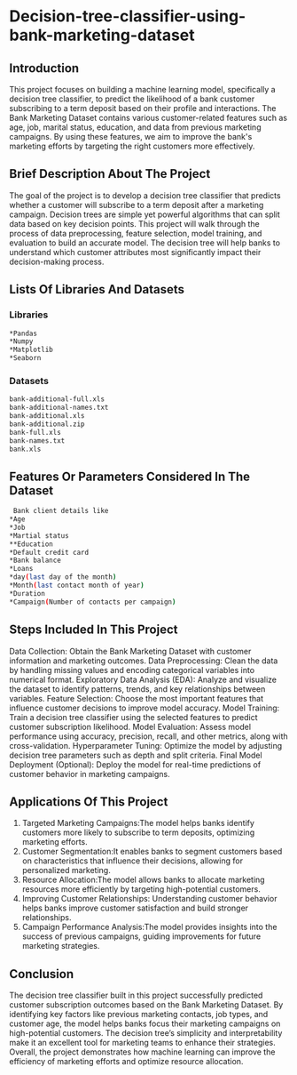 # Decision-tree-classifier-using-bank-marketing-dataset
## Introduction
This project focuses on building a machine learning model, specifically a decision tree classifier, to predict the likelihood of a bank customer subscribing to a term deposit based on their profile and interactions. The Bank Marketing Dataset contains various customer-related features such as age, job, marital status, education, and data from previous marketing campaigns. By using these features, we aim to improve the bank's marketing efforts by targeting the right customers more effectively.
## Brief Description About The Project
The goal of the project is to develop a decision tree classifier that predicts whether a customer will subscribe to a term deposit after a marketing campaign. Decision trees are simple yet powerful algorithms that can split data based on key decision points. This project will walk through the process of data preprocessing, feature selection, model training, and evaluation to build an accurate model. The decision tree will help banks to understand which customer attributes most significantly impact their decision-making process.
## Lists Of Libraries And Datasets
### Libraries
```bash
*Pandas
*Numpy
*Matplotlib
*Seaborn
```
### Datasets
```bash
bank-additional-full.xls
bank-additional-names.txt
bank-additional.xls
bank-additional.zip
bank-full.xls
bank-names.txt
bank.xls
```
## Features Or Parameters Considered In The Dataset
```bash
 Bank client details like
*Age
*Job
*Martial status
**Education
*Default credit card
*Bank balance
*Loans
*day(last day of the month)
*Month(last contact month of year)
*Duration
*Campaign(Number of contacts per campaign)
```
## Steps Included In This Project
Data Collection: Obtain the Bank Marketing Dataset with customer information and marketing outcomes.
Data Preprocessing: Clean the data by handling missing values and encoding categorical variables into numerical format.
Exploratory Data Analysis (EDA): Analyze and visualize the dataset to identify patterns, trends, and key relationships between variables.
Feature Selection: Choose the most important features that influence customer decisions to improve model accuracy.
Model Training: Train a decision tree classifier using the selected features to predict customer subscription likelihood.
Model Evaluation: Assess model performance using accuracy, precision, recall, and other metrics, along with cross-validation.
Hyperparameter Tuning: Optimize the model by adjusting decision tree parameters such as depth and split criteria.
Final Model Deployment (Optional): Deploy the model for real-time predictions of customer behavior in marketing campaigns.
## Applications Of This Project
1. Targeted Marketing Campaigns:The model helps banks identify customers more likely to subscribe to term deposits, optimizing marketing efforts.
2. Customer Segmentation:It enables banks to segment customers based on characteristics that influence their decisions, allowing for personalized marketing.
3. Resource Allocation:The model allows banks to allocate marketing resources more efficiently by targeting high-potential customers.
4. Improving Customer Relationships: Understanding customer behavior helps banks improve customer satisfaction and build stronger relationships.
5. Campaign Performance Analysis:The model provides insights into the success of previous campaigns, guiding improvements for future marketing strategies.
## Conclusion
The decision tree classifier built in this project successfully predicted customer subscription outcomes based on the Bank Marketing Dataset. By identifying key factors like previous marketing contacts, job types, and customer age, the model helps banks focus their marketing campaigns on high-potential customers. The decision tree’s simplicity and interpretability make it an excellent tool for marketing teams to enhance their strategies. Overall, the project demonstrates how machine learning can improve the efficiency of marketing efforts and optimize resource allocation.
